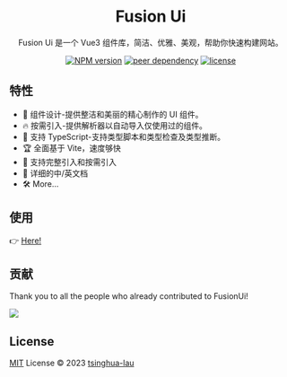 <p align="center">
<h1 align="center">Fusion Ui</h1>
<p align="center">Fusion Ui 是一个 Vue3 组件库，简洁、优雅、美观，帮助你快速构建网站。</p>
</p>
<p align="center">
  <a href="https://www.npmjs.com/package/fusion-ui"><img src="https://img.shields.io/npm/v/fusion-ui" alt="NPM version"></a>
  <a href="https://vuejs.org/"><img src="https://img.shields.io/npm/dependency-version/fusion-ui/peer/vue" alt="peer dependency"></a>
  <a href="./LICENSE"><img src="https://img.shields.io/github/license/tsinghua-lau/Fusion-Ui" alt="license"></a>
  <p align="center">
</p>


## 特性

- 🌈 组件设计-提供整洁和美丽的精心制作的 UI 组件。
- 🔥 按需引入-提供解析器以自动导入仅使用过的组件。
- 🎉 支持 TypeScript-支持类型脚本和类型检查及类型推断。
- 🏆 全面基于 Vite，速度够快
- 💪 支持完整引入和按需引入
- 📃 详细的中/英文档
- 🛠  More...

## 使用

👉 [Here!](https://tsinghua-lau.github.io/Fusion-Ui/)

## 贡献



Thank you to all the people who already contributed to FusionUi!

<a href="https://github.com/tsinghua-lau/Fusion-Ui/graphs/contributors">
  <img src="https://contrib.rocks/image?repo=tsinghua-lau/Fusion-Ui" />
</a>


## License

[MIT](./LICENSE) License © 2023 [tsinghua-lau](https://github.com/tsinghua-lau)
